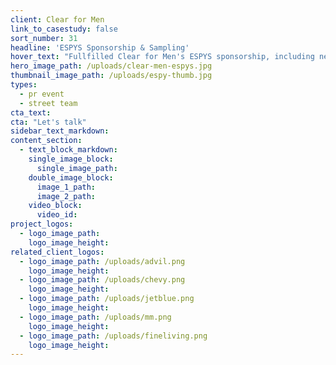 ```yaml
---
client: Clear for Men
link_to_casestudy: false
sort_number: 31
headline: 'ESPYS Sponsorship & Sampling'
hover_text: "Fullfilled Clear for Men's ESPYS sponsorship, including negotiation, build out, staffing and sampling. Ask us how we did it!"
hero_image_path: /uploads/clear-men-espys.jpg
thumbnail_image_path: /uploads/espy-thumb.jpg
types:
  - pr event
  - street team
cta_text:
cta: "Let's talk"
sidebar_text_markdown:
content_section:
  - text_block_markdown:
    single_image_block:
      single_image_path:
    double_image_block:
      image_1_path:
      image_2_path:
    video_block:
      video_id:
project_logos:
  - logo_image_path:
    logo_image_height:
related_client_logos:
  - logo_image_path: /uploads/advil.png
    logo_image_height:
  - logo_image_path: /uploads/chevy.png
    logo_image_height:
  - logo_image_path: /uploads/jetblue.png
    logo_image_height:
  - logo_image_path: /uploads/mm.png
    logo_image_height:
  - logo_image_path: /uploads/fineliving.png
    logo_image_height:
---
```

